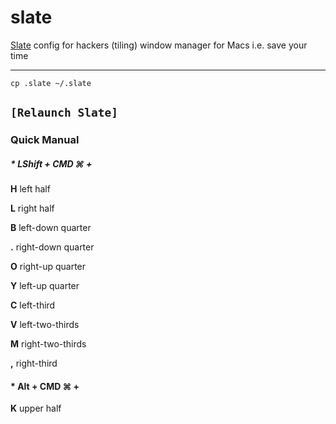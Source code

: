 # slate
[Slate](https://github.com/jigish/slate) config for hackers (tiling) window manager for Macs i.e. save your time

---
`cp .slate ~/.slate`

`[Relaunch Slate]`
---
### Quick Manual

##### * LShift + CMD ⌘  + 
 
   **H** left half

   **L** right half

   **B** left-down quarter

   **.** right-down quarter

   **O** right-up quarter

   **Y** left-up quarter

   **C** left-third

   **V** left-two-thirds

   **M** right-two-thirds

   **,** right-third

#### * Alt + CMD ⌘ +
   
   **K** upper half
